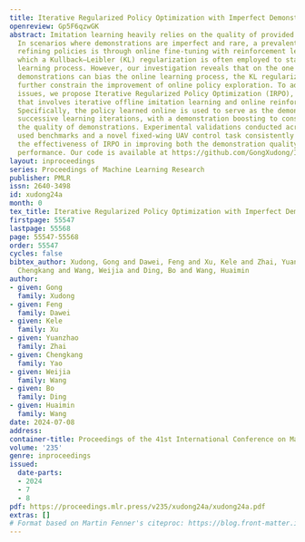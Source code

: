 ```yaml
---
title: Iterative Regularized Policy Optimization with Imperfect Demonstrations
openreview: Gp5F6qzwGK
abstract: Imitation learning heavily relies on the quality of provided demonstrations.
  In scenarios where demonstrations are imperfect and rare, a prevalent approach for
  refining policies is through online fine-tuning with reinforcement learning, in
  which a Kullback–Leibler (KL) regularization is often employed to stabilize the
  learning process. However, our investigation reveals that on the one hand, imperfect
  demonstrations can bias the online learning process, the KL regularization will
  further constrain the improvement of online policy exploration. To address the above
  issues, we propose Iterative Regularized Policy Optimization (IRPO), a framework
  that involves iterative offline imitation learning and online reinforcement exploration.
  Specifically, the policy learned online is used to serve as the demonstrator for
  successive learning iterations, with a demonstration boosting to consistently enhance
  the quality of demonstrations. Experimental validations conducted across widely
  used benchmarks and a novel fixed-wing UAV control task consistently demonstrate
  the effectiveness of IRPO in improving both the demonstration quality and the policy
  performance. Our code is available at https://github.com/GongXudong/IRPO.
layout: inproceedings
series: Proceedings of Machine Learning Research
publisher: PMLR
issn: 2640-3498
id: xudong24a
month: 0
tex_title: Iterative Regularized Policy Optimization with Imperfect Demonstrations
firstpage: 55547
lastpage: 55568
page: 55547-55568
order: 55547
cycles: false
bibtex_author: Xudong, Gong and Dawei, Feng and Xu, Kele and Zhai, Yuanzhao and Yao,
  Chengkang and Wang, Weijia and Ding, Bo and Wang, Huaimin
author:
- given: Gong
  family: Xudong
- given: Feng
  family: Dawei
- given: Kele
  family: Xu
- given: Yuanzhao
  family: Zhai
- given: Chengkang
  family: Yao
- given: Weijia
  family: Wang
- given: Bo
  family: Ding
- given: Huaimin
  family: Wang
date: 2024-07-08
address:
container-title: Proceedings of the 41st International Conference on Machine Learning
volume: '235'
genre: inproceedings
issued:
  date-parts:
  - 2024
  - 7
  - 8
pdf: https://proceedings.mlr.press/v235/xudong24a/xudong24a.pdf
extras: []
# Format based on Martin Fenner's citeproc: https://blog.front-matter.io/posts/citeproc-yaml-for-bibliographies/
---
```

